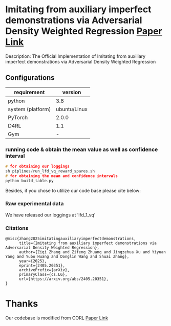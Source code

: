 # Imitating from auxiliary imperfect demonstrations via Adversarial Density Weighted Regression [Paper Link](https://arxiv.org/abs/2405.20351)

Description: The Official Implementation of Imitating from auxiliary imperfect demonstrations via Adversarial Density Weighted Regression

## Configurations

requirement  | version | 
--------  | ----- |
python | 3.8 |
system (platform) | ubuntu/Linux |
PyTorch | 2.0.0 |
D4RL | 1.1 |
Gym| -|
 
### running code & obtain the mean value as well as confidence interval

```c
# for obtaining our loggings
sh piplines/run_lfd_vq_reward_spares.sh
# for obtaining the mean and confidence intervals 
python build_table.py
```

Besides, if you chose to utilize our code base please cite below:

### Raw experimental data

We have released our loggings at 'lfd_1_vq'

### Citations

```
@misc{zhang2025imitatingauxiliaryimperfectdemonstrations,
      title={Imitating from auxiliary imperfect demonstrations via Adversarial Density Weighted Regression}, 
      author={Ziqi Zhang and Zifeng Zhuang and Jingzehua Xu and Yiyuan Yang and Yubo Huang and Donglin Wang and Shuai Zhang},
      year={2025},
      eprint={2405.20351},
      archivePrefix={arXiv},
      primaryClass={cs.LG},
      url={https://arxiv.org/abs/2405.20351}, 
}
```


# Thanks

Our codebase is modified from CORL [Paper Link](https://openreview.net/forum?id=SyAS49bBcv)


